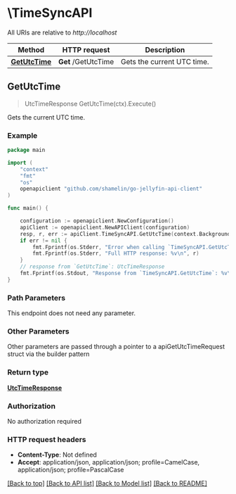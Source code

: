 # \TimeSyncAPI

All URIs are relative to *http://localhost*

Method | HTTP request | Description
------------- | ------------- | -------------
[**GetUtcTime**](TimeSyncAPI.md#GetUtcTime) | **Get** /GetUtcTime | Gets the current UTC time.



## GetUtcTime

> UtcTimeResponse GetUtcTime(ctx).Execute()

Gets the current UTC time.

### Example

```go
package main

import (
	"context"
	"fmt"
	"os"
	openapiclient "github.com/shamelin/go-jellyfin-api-client"
)

func main() {

	configuration := openapiclient.NewConfiguration()
	apiClient := openapiclient.NewAPIClient(configuration)
	resp, r, err := apiClient.TimeSyncAPI.GetUtcTime(context.Background()).Execute()
	if err != nil {
		fmt.Fprintf(os.Stderr, "Error when calling `TimeSyncAPI.GetUtcTime``: %v\n", err)
		fmt.Fprintf(os.Stderr, "Full HTTP response: %v\n", r)
	}
	// response from `GetUtcTime`: UtcTimeResponse
	fmt.Fprintf(os.Stdout, "Response from `TimeSyncAPI.GetUtcTime`: %v\n", resp)
}
```

### Path Parameters

This endpoint does not need any parameter.

### Other Parameters

Other parameters are passed through a pointer to a apiGetUtcTimeRequest struct via the builder pattern


### Return type

[**UtcTimeResponse**](UtcTimeResponse.md)

### Authorization

No authorization required

### HTTP request headers

- **Content-Type**: Not defined
- **Accept**: application/json, application/json; profile=CamelCase, application/json; profile=PascalCase

[[Back to top]](#) [[Back to API list]](../README.md#documentation-for-api-endpoints)
[[Back to Model list]](../README.md#documentation-for-models)
[[Back to README]](../README.md)

